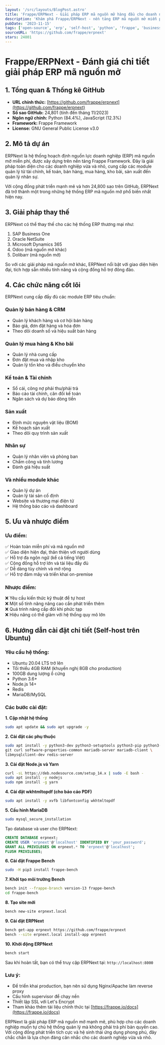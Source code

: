 ```yaml
---
layout: '/src/layouts/BlogPost.astro'
title: 'Frappe/ERPNext - Giải pháp ERP mã nguồn mở hàng đầu cho doanh nghiệp'
description: 'Khám phá Frappe/ERPNext - nền tảng ERP mã nguồn mở miễn phí với 24.8k stars trên GitHub. Đánh giá chi tiết tính năng, ưu nhược điểm và hướng dẫn cài đặt.'
pubDate: '2023-11-15'
tags: ['open-source', 'erp', 'self-host', 'python', 'frappe', 'business-software']
sourceURL: 'https://github.com/frappe/erpnext'
stars: 24801
---
```


# Frappe/ERPNext - Đánh giá chi tiết giải pháp ERP mã nguồn mở

## 1. Tổng quan & Thống kê GitHub

- **URL chính thức:** [https://github.com/frappe/erpnext](https://github.com/frappe/erpnext)
- **Số sao GitHub:** 24,801 (tính đến tháng 11/2023)
- **Ngôn ngữ chính:** Python (84.4%), JavaScript (12.3%)
- **Framework:** Frappe Framework
- **License:** GNU General Public License v3.0

## 2. Mô tả dự án

ERPNext là hệ thống hoạch định nguồn lực doanh nghiệp (ERP) mã nguồn mở miễn phí, được xây dựng trên nền tảng Frappe Framework. Đây là giải pháp toàn diện cho các doanh nghiệp vừa và nhỏ, cung cấp các module quản lý từ tài chính, kế toán, bán hàng, mua hàng, kho bãi, sản xuất đến quản lý nhân sự.

Với cộng đồng phát triển mạnh mẽ và hơn 24,800 sao trên GitHub, ERPNext đã trở thành một trong những hệ thống ERP mã nguồn mở phổ biến nhất hiện nay.

## 3. Giải pháp thay thế

ERPNext có thể thay thế cho các hệ thống ERP thương mại như:

1. SAP Business One
2. Oracle NetSuite
3. Microsoft Dynamics 365
4. Odoo (mã nguồn mở khác)
5. Dolibarr (mã nguồn mở)

So với các giải pháp mã nguồn mở khác, ERPNext nổi bật với giao diện hiện đại, tích hợp sẵn nhiều tính năng và cộng đồng hỗ trợ đông đảo.

## 4. Các chức năng cốt lõi

ERPNext cung cấp đầy đủ các module ERP tiêu chuẩn:

### Quản lý bán hàng & CRM
- Quản lý khách hàng và cơ hội bán hàng
- Báo giá, đơn đặt hàng và hóa đơn
- Theo dõi doanh số và hiệu suất bán hàng

### Quản lý mua hàng & Kho bãi
- Quản lý nhà cung cấp
- Đơn đặt mua và nhập kho
- Quản lý tồn kho và điều chuyển kho

### Kế toán & Tài chính
- Sổ cái, công nợ phải thu/phải trả
- Báo cáo tài chính, cân đối kế toán
- Ngân sách và dự báo dòng tiền

### Sản xuất
- Định mức nguyên vật liệu (BOM)
- Kế hoạch sản xuất
- Theo dõi quy trình sản xuất

### Nhân sự
- Quản lý nhân viên và phòng ban
- Chấm công và tính lương
- Đánh giá hiệu suất

### Và nhiều module khác
- Quản lý dự án
- Quản lý tài sản cố định
- Website và thương mại điện tử
- Hệ thống báo cáo và dashboard

## 5. Ưu và nhược điểm

### Ưu điểm:
✅ Hoàn toàn miễn phí và mã nguồn mở  
✅ Giao diện hiện đại, thân thiện với người dùng  
✅ Hỗ trợ đa ngôn ngữ (kể cả tiếng Việt)  
✅ Cộng đồng hỗ trợ lớn và tài liệu đầy đủ  
✅ Dễ dàng tùy chỉnh và mở rộng  
✅ Hỗ trợ đám mây và triển khai on-premise  

### Nhược điểm:
❌ Yêu cầu kiến thức kỹ thuật để tự host  
❌ Một số tính năng nâng cao cần phát triển thêm  
❌ Quá trình nâng cấp đôi khi phức tạp  
❌ Hiệu năng có thể giảm với hệ thống quy mô lớn  

## 6. Hướng dẫn cài đặt chi tiết (Self-host trên Ubuntu)

### Yêu cầu hệ thống:
- Ubuntu 20.04 LTS trở lên
- Tối thiểu 4GB RAM (khuyến nghị 8GB cho production)
- 100GB dung lượng ổ cứng
- Python 3.6+
- Node.js 14+
- Redis
- MariaDB/MySQL

### Các bước cài đặt:

**1. Cập nhật hệ thống**
```bash
sudo apt update && sudo apt upgrade -y
```

**2. Cài đặt các phụ thuộc**
```bash
sudo apt install -y python3-dev python3-setuptools python3-pip python3-venv \
git curl software-properties-common mariadb-server mariadb-client \
libmysqlclient-dev redis-server
```

**3. Cài đặt Node.js và Yarn**
```bash
curl -sL https://deb.nodesource.com/setup_14.x | sudo -E bash -
sudo apt install -y nodejs
sudo npm install -g yarn
```

**4. Cài đặt wkhtmltopdf (cho báo cáo PDF)**
```bash
sudo apt install -y xvfb libfontconfig wkhtmltopdf
```

**5. Cấu hình MariaDB**
```bash
sudo mysql_secure_installation
```

Tạo database và user cho ERPNext:
```sql
CREATE DATABASE erpnext;
CREATE USER 'erpnext'@'localhost' IDENTIFIED BY 'your_password';
GRANT ALL PRIVILEGES ON erpnext.* TO 'erpnext'@'localhost';
FLUSH PRIVILEGES;
```

**6. Cài đặt Frappe Bench**
```bash
sudo -H pip3 install frappe-bench
```

**7. Khởi tạo môi trường Bench**
```bash
bench init --frappe-branch version-13 frappe-bench
cd frappe-bench
```

**8. Tạo site mới**
```bash
bench new-site erpnext.local
```

**9. Cài đặt ERPNext**
```bash
bench get-app erpnext https://github.com/frappe/erpnext
bench --site erpnext.local install-app erpnext
```

**10. Khởi động ERPNext**
```bash
bench start
```

Sau khi hoàn tất, bạn có thể truy cập ERPNext tại: `http://localhost:8000`

### Lưu ý:
- Để triển khai production, bạn nên sử dụng Nginx/Apache làm reverse proxy
- Cấu hình supervisor để chạy nền
- Thiết lập SSL với Let's Encrypt
- Tham khảo thêm tài liệu chính thức tại [https://frappe.io/docs](https://frappe.io/docs)

ERPNext là giải pháp ERP mã nguồn mở mạnh mẽ, phù hợp cho các doanh nghiệp muốn tự chủ hệ thống quản lý mà không phải trả phí bản quyền cao. Với cộng đồng phát triển tích cực và hệ sinh thái ứng dụng phong phú, đây chắc chắn là lựa chọn đáng cân nhắc cho các doanh nghiệp vừa và nhỏ.
